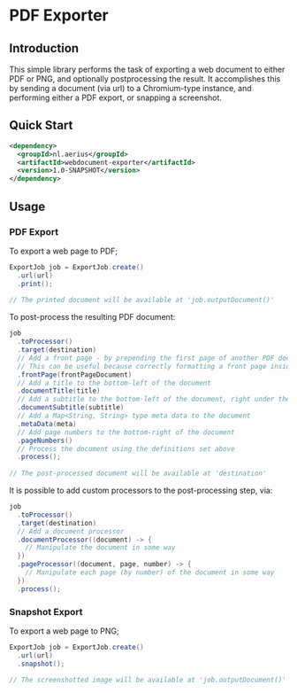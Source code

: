 # PDF Exporter

## Introduction

This simple library performs the task of exporting a web document to either PDF or PNG, and optionally postprocessing the result. It accomplishes this by sending a document (via url) to a Chromium-type instance, and performing either a PDF export, or snapping a screenshot.

## Quick Start

```xml
<dependency>
  <groupId>nl.aerius</groupId>
  <artifactId>webdocument-exporter</artifactId>
  <version>1.0-SNAPSHOT</version>
</dependency>
```

## Usage

### PDF Export

To export a web page to PDF;

```java
ExportJob job = ExportJob.create()
  .url(url)
  .print();
  
// The printed document will be available at 'job.outputDocument()'
```

To post-process the resulting PDF document:

```java
job
  .toProcessor()
  .target(destination)
  // Add a front page - by prepending the first page of another PDF document to the document being processed.
  // This can be useful because correctly formatting a front page inside a web document can be hard
  .frontPage(frontPageDocument)
  // Add a title to the bottom-left of the document
  .documentTitle(title)
  // Add a subtitle to the bottom-left of the document, right under the title
  .documentSubtitle(subtitle)
  // Add a Map<String, String> type meta data to the document
  .metaData(meta)
  // Add page numbers to the bottom-right of the document
  .pageNumbers()
  // Process the document using the definitions set above
  .process();
  
// The post-processed document will be available at 'destination'
```

It is possible to add custom processors to the post-processing step, via:

```java
job
  .toProcessor()
  .target(destination)
  // Add a document processor
  .documentProcessor((document) -> {
    // Manipulate the document in some way
  })
  .pageProcessor((document, page, number) -> {
    // Manipulate each page (by number) of the document in some way
  })
  .process();
```

### Snapshot Export

To export a web page to PNG;

```java
ExportJob job = ExportJob.create()
  .url(url)
  .snapshot();
  
// The screenshotted image will be available at 'job.outputDocument()'
```